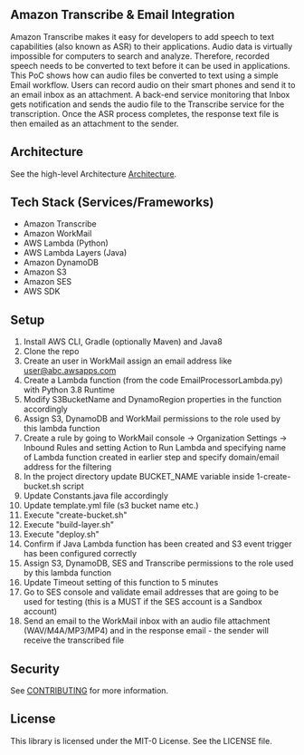 ## Amazon Transcribe & Email Integration
Amazon Transcribe makes it easy for developers to add speech to text capabilities (also known as ASR) to their applications. Audio data is virtually impossible for computers to search and analyze. Therefore, recorded speech needs to be converted to text before it can be used in applications. This PoC shows how can audio files be converted to text using a simple Email workflow. Users can record audio on their smart phones and send it to an email inbox as an attachment. A back-end service monitoring that Inbox gets notification and sends the audio file to the Transcribe service for the transcription. Once the ASR process completes, the response text file is then emailed as an attachment to the sender.

## Architecture

See the high-level Architecture [Architecture](ArchitectureDiagram.svg).

## Tech Stack (Services/Frameworks)

- Amazon Transcribe
- Amazon WorkMail
- AWS Lambda (Python)
- AWS Lambda Layers (Java)
- Amazon DynamoDB
- Amazon S3
- Amazon SES
- AWS SDK

## Setup

1. Install AWS CLI, Gradle (optionally Maven) and Java8
2. Clone the repo 
3. Create an user in WorkMail assign an email address like user@abc.awsapps.com
4. Create a Lambda function (from the code EmailProcessorLambda.py) with Python 3.8 Runtime
5. Modify S3BucketName and DynamoRegion properties in the function accordingly
6. Assign S3, DynamoDB and WorkMail permissions to the role used by this lambda function
7. Create a rule by going to WorkMail console -> Organization Settings -> Inbound Rules and setting Action to Run Lambda and specifying name of Lambda function created in earlier step and specify domain/email address for the filtering
8. In the project directory update BUCKET_NAME variable inside 1-create-bucket.sh script
9. Update Constants.java file accordingly 
10. Update template.yml file (s3 bucket name etc.)
11. Execute "create-bucket.sh"
12. Execute "build-layer.sh"
13. Execute "deploy.sh"
14. Confirm if Java Lambda function has been created and S3 event trigger has been configured correctly
15. Assign S3, DynamoDB, SES and Transcribe permissions to the role used by this lambda function
16. Update Timeout setting of this function to 5 minutes
17. Go to SES console and validate email addresses that are going to be used for testing (this is a MUST if the SES account is a Sandbox account) 
18. Send an email to the WorkMail inbox with an audio file attachment (WAV/M4A/MP3/MP4) and in the response email - the sender will receive the transcribed file 

## Security

See [CONTRIBUTING](CONTRIBUTING.md#security-issue-notifications) for more information.

## License

This library is licensed under the MIT-0 License. See the LICENSE file.

